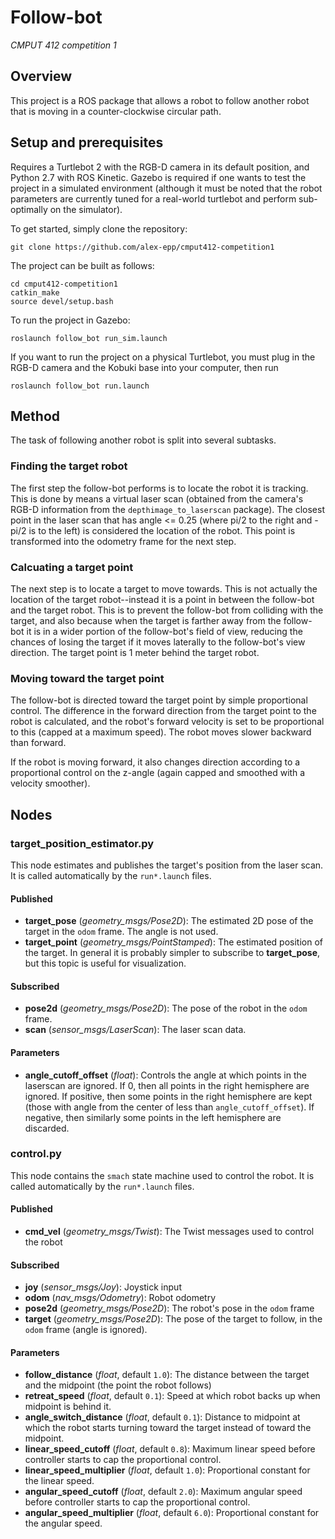 # Follow-bot

*CMPUT 412 competition 1*

## Overview
This project is a ROS package that allows a robot to follow another robot that is moving in
a counter-clockwise circular path.

## Setup and prerequisites
Requires a Turtlebot 2 with the RGB-D camera in its default position, and Python 2.7 with ROS
Kinetic. Gazebo is required if one wants to test the project in a simulated environment (although
it must be noted that the robot parameters are currently tuned for a real-world turtlebot and
perform sub-optimally on the simulator).


To get started, simply clone the repository:

    git clone https://github.com/alex-epp/cmput412-competition1
    
The project can be built as follows:
    
    cd cmput412-competition1
    catkin_make
    source devel/setup.bash

To run the project in Gazebo:

    roslaunch follow_bot run_sim.launch

If you want to run the project on a physical Turtlebot, you must plug in the RGB-D camera and the
Kobuki base into your computer, then run

    roslaunch follow_bot run.launch

## Method
The task of following another robot is split into several subtasks.

### Finding the target robot
The first step the follow-bot performs is to locate the robot it is tracking. This is done by means
a virtual laser scan (obtained from the camera's RGB-D information from the `depthimage_to_laserscan`
package). The closest point in the laser scan that has angle <= 0.25 (where pi/2 to the right and
 -pi/2 is to the left) is considered the location of the robot. This point is transformed into the
 odometry frame for the next step.
 
 ### Calcuating a target point
 
 The next step is to locate a target to move towards. This is not actually the location of the target
 robot--instead it is a point in between the follow-bot and the target robot. This is to prevent the
 follow-bot from colliding with the target, and also because when the target is farther away from the
 follow-bot it is in a wider portion of the follow-bot's field of view, reducing the chances of
 losing the target if it moves laterally to the follow-bot's view direction. The target point is 1
 meter behind the target robot.
 
 ### Moving toward the target point
 
 The follow-bot is directed toward the target point by simple proportional control. The difference
 in the forward direction from the target point to the robot is calculated, and the robot's forward
 velocity is set to be proportional to this (capped at a maximum speed). The robot moves slower backward than forward.
 
 If the robot is moving forward, it also changes direction according to a proportional control on
 the z-angle (again capped and smoothed with a velocity smoother).
 
 ## Nodes
 
 ### target_position_estimator.py
 
 This node estimates and publishes the target's position from the laser scan. It is called automatically by the `run*.launch` files.
 
 #### Published
 
   - **target_pose** (*geometry_msgs/Pose2D*): The estimated 2D pose of the target in the `odom` frame. The angle is not used.
   - **target_point** (*geometry_msgs/PointStamped*): The estimated position of the target. In general it is probably simpler to subscribe to **target_pose**, but this topic is useful for visualization.

#### Subscribed

  - **pose2d** (*geometry_msgs/Pose2D*): The pose of the robot in the `odom` frame.
  - **scan** (*sensor_msgs/LaserScan*): The laser scan data.


#### Parameters

  - **angle_cutoff_offset** (*float*): Controls the angle at which points in the laserscan are ignored. If 0, then all points in the right hemisphere are ignored. If positive, then some points in the right hemisphere are kept (those with angle from the center of less than `angle_cutoff_offset`). If negative, then similarly some points in the left hemisphere are discarded.

### control.py

This node contains the `smach` state machine used to control the robot. It is called automatically by the `run*.launch` files.

#### Published

  - **cmd_vel** (*geometry_msgs/Twist*): The Twist messages used to control the robot

#### Subscribed

  - **joy** (*sensor_msgs/Joy*): Joystick input
  - **odom** (*nav_msgs/Odometry*): Robot odometry
  - **pose2d** (*geometry_msgs/Pose2D*): The robot's pose in the `odom` frame
  - **target** (*geometry_msgs/Pose2D*): The pose of the target to follow, in the `odom` frame (angle is ignored).

#### Parameters

  - **follow_distance** (*float*, default `1.0`): The distance between the target and the midpoint (the point the robot follows)
  - **retreat_speed** (*float*, default `0.1`): Speed at which robot backs up when midpoint is behind it.
  - **angle_switch_distance** (*float*, default `0.1`): Distance to midpoint at which the robot starts turning toward the target instead of toward the midpoint.
  - **linear_speed_cutoff** (*float*, default `0.8`): Maximum linear speed before controller starts to cap the proportional control.
  - **linear_speed_multiplier** (*float*, default `1.0`): Proportional constant for the linear speed.
  - **angular_speed_cutoff** (*float*, default `2.0`): Maximum angular speed before controller starts to cap the proportional control.
  - **angular_speed_multiplier** (*float*, default `6.0`): Proportional constant for the angular speed.
 